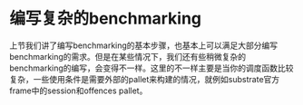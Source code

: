 # 编写复杂的benchmarking
上节我们讲了编写benchmarking的基本步骤，也基本上可以满足大部分编写benchmarking的需求。但是在某些情况下，我们还有些稍微复杂的benchmarking的编写，会变得不一样。这里的不一样主要是当你的调度函数比较复杂，一些使用条件是需要外部的pallet来构建的情况，就例如substrate官方frame中的session和offences pallet。


